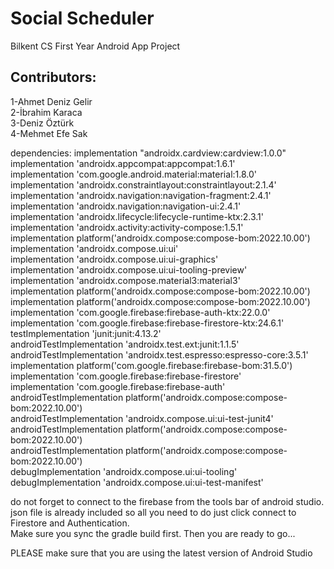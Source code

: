 # Social Scheduler
Bilkent CS First Year Android App Project

## Contributors:
1-Ahmet Deniz Gelir  
2-İbrahim Karaca  
3-Deniz Öztürk  
4-Mehmet Efe Sak  


dependencies:
    implementation "androidx.cardview:cardview:1.0.0"  
    implementation 'androidx.appcompat:appcompat:1.6.1'  
    implementation 'com.google.android.material:material:1.8.0'  
    implementation 'androidx.constraintlayout:constraintlayout:2.1.4'  
    implementation 'androidx.navigation:navigation-fragment:2.4.1'  
    implementation 'androidx.navigation:navigation-ui:2.4.1'  
    implementation 'androidx.lifecycle:lifecycle-runtime-ktx:2.3.1'  
    implementation 'androidx.activity:activity-compose:1.5.1'  
    implementation platform('androidx.compose:compose-bom:2022.10.00')  
    implementation 'androidx.compose.ui:ui'  
    implementation 'androidx.compose.ui:ui-graphics'  
    implementation 'androidx.compose.ui:ui-tooling-preview'  
    implementation 'androidx.compose.material3:material3'  
    implementation platform('androidx.compose:compose-bom:2022.10.00')  
    implementation platform('androidx.compose:compose-bom:2022.10.00')  
    implementation 'com.google.firebase:firebase-auth-ktx:22.0.0'  
    implementation 'com.google.firebase:firebase-firestore-ktx:24.6.1'  
    testImplementation 'junit:junit:4.13.2'  
    androidTestImplementation 'androidx.test.ext:junit:1.1.5'  
    androidTestImplementation 'androidx.test.espresso:espresso-core:3.5.1'  
    implementation platform('com.google.firebase:firebase-bom:31.5.0')  
    implementation 'com.google.firebase:firebase-firestore'  
    implementation 'com.google.firebase:firebase-auth'  
    androidTestImplementation platform('androidx.compose:compose-bom:2022.10.00')  
    androidTestImplementation 'androidx.compose.ui:ui-test-junit4'  
    androidTestImplementation platform('androidx.compose:compose-bom:2022.10.00')  
    androidTestImplementation platform('androidx.compose:compose-bom:2022.10.00')  
    debugImplementation 'androidx.compose.ui:ui-tooling'  
    debugImplementation 'androidx.compose.ui:ui-test-manifest'  
    
    
do not forget to connect to the firebase from the tools bar of android studio.  
json file is already included so all you need to do just click connect to Firestore and Authentication.  
Make sure you sync the gradle build first. Then you are ready to go...  

PLEASE make sure that you are using the latest version of Android Studio
